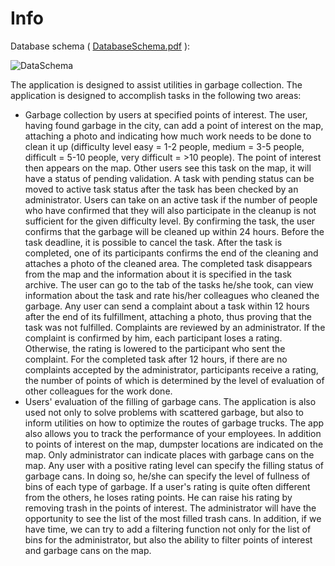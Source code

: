 # Info

Database schema ( [DatabaseSchema.pdf](https://github.com/user-attachments/files/18589026/DatabaseSchema.pdf) ):

![DataSchema](https://github.com/user-attachments/assets/c9497299-dc65-49f6-9093-aea9c69760d9)

The application is designed to assist utilities in garbage collection. The application is designed to accomplish tasks in the following two areas:
- Garbage collection by users at specified points of interest. The user, having found garbage in the city, can add a point of interest on the map, attaching a photo and indicating how much work needs to be done to clean it up (difficulty level easy = 1-2 people, medium = 3-5 people, difficult = 5-10 people, very difficult = >10 people). The point of interest then appears on the map. Other users see this task on the map, it will have a status of pending validation. A task with pending status can be moved to active task status after the task has been checked by an administrator. Users can take on an active task if the number of people who have confirmed that they will also participate in the cleanup is not sufficient for the given difficulty level. By confirming the task, the user confirms that the garbage will be cleaned up within 24 hours. Before the task deadline, it is possible to cancel the task. After the task is completed, one of its participants confirms the end of the cleaning and attaches a photo of the cleaned area. The completed task disappears from the map and the information about it is specified in the task archive. The user can go to the tab of the tasks he/she took, can view information about the task and rate his/her colleagues who cleaned the garbage. Any user can send a complaint about a task within 12 hours after the end of its fulfillment, attaching a photo, thus proving that the task was not fulfilled. Complaints are reviewed by an administrator. If the complaint is confirmed by him, each participant loses a rating. Otherwise, the rating is lowered to the participant who sent the complaint. For the completed task after 12 hours, if there are no complaints accepted by the administrator, participants receive a rating, the number of points of which is determined by the level of evaluation of other colleagues for the work done.
- Users' evaluation of the filling of garbage cans. The application is also used not only to solve problems with scattered garbage, but also to inform utilities on how to optimize the routes of garbage trucks. The app also allows you to track the performance of your employees. In addition to points of interest on the map, dumpster locations are indicated on the map. Only administrator can indicate places with garbage cans on the map. Any user with a positive rating level can specify the filling status of garbage cans. In doing so, he/she can specify the level of fullness of bins of each type of garbage. If a user's rating is quite often different from the others, he loses rating points. He can raise his rating by removing trash in the points of interest. The administrator will have the opportunity to see the list of the most filled trash cans. In addition, if we have time, we can try to add a filtering function not only for the list of bins for the administrator, but also the ability to filter points of interest and garbage cans on the map.
